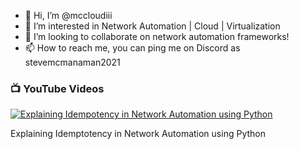 - 👋 Hi, I’m @mccloudiii
- 👀 I’m interested in Network Automation | Cloud | Virtualization
- 💞️ I’m looking to collaborate on network automation frameworks!
- 📫 How to reach me, you can ping me on Discord as stevemcmanaman2021


### 📺 YouTube Videos

<!-- BEGIN YOUTUBE-CARDS -->
[![Explaining Idempotency in Network Automation using Python](https://img.youtube.com/vi/PJA181jmVpM/0.jpg)](https://youtu.be/PJA181jmVpM)

   Explaining Idemptotency in Network Automation using Python

<!-- END YOUTUBE-CARDS -->
#
<!---
mccloudiii/mccloudiii is a ✨ special ✨ repository because its `README.md` (this file) appears on your GitHub profile.
You can click the Preview link to take a look at your changes.
--->
